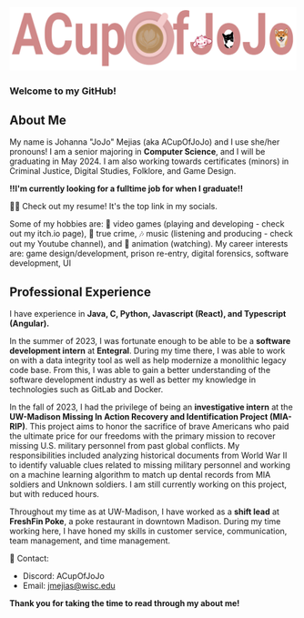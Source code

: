 ![GitHub Logo](https://github.com/acupof-jojo/acupof-jojo/blob/main/Logo.png)


### Welcome to my GitHub!

## About Me

My name is Johanna "JoJo" Mejias (aka ACupOfJoJo) and I use she/her pronouns! 
I am a senior majoring in **Computer Science**, and I will be graduating in May 2024. I am also working towards certificates (minors) in Criminal Justice, Digital Studies, Folklore, and Game Design.

**‼️I'm currently looking for a fulltime job for when I graduate‼️**

👩‍💻 Check out my resume! It's the top link in my socials.

Some of my hobbies are: 👾 video games (playing and developing - check out my itch.io page), 🔎 true crime, 🎶 music (listening and producing - check out my Youtube channel), and 👀 animation (watching).
My career interests are: game design/development, prison re-entry, digital forensics, software development, UI

## Professional Experience

I have experience in **Java, C, Python, Javascript (React), and Typescript (Angular).**

  In the summer of 2023, I was fortunate enough to be able to be a **software development intern** at **Entegral**. During my time there, I was able to work on with a data integrity tool as well as help modernize a monolithic legacy code base. From this, I was able to gain a better understanding of the software development industry as well as better my knowledge in technologies such as GitLab and Docker. 

  In the fall of 2023, I had the privilege of being an **investigative intern** at the **UW-Madison Missing In Action Recovery and Identification Project (MIA-RIP)**. This project aims to honor the sacrifice of brave Americans who paid the ultimate price for our freedoms with the primary mission to recover missing U.S. military personnel from past global conflicts. My responsibilities included analyzing historical documents from World War II to identify valuable clues related to missing military personnel and working on a machine learning algorithm to match up dental records from MIA soldiers and Unknown soldiers. I am still currently working on this project, but with reduced hours.

  Throughout my time as at UW-Madison, I have worked as a **shift lead** at **FreshFin Poke**, a poke restaurant in downtown Madison. During my time working here, I have honed my skills in customer service, communication, team management, and time management.

💬 Contact: 
- Discord: ACupOfJoJo
- Email: jmejias@wisc.edu

**Thank you for taking the time to read through my about me!**

<!--
**acupof-jojo/acupof-jojo** is a ✨ _special_ ✨ repository because its `README.md` (this file) appears on your GitHub profile.

Here are some ideas to get you started:

- 🔭 I’m currently working on ...
- 🌱 I’m currently learning ...
- 👯 I’m looking to collaborate on ...
- 🤔 I’m looking for help with ...
- 💬 Ask me about ...
- 📫 How to reach me: ...
- 😄 Pronouns: ...
- ⚡ Fun fact: ...
-->
